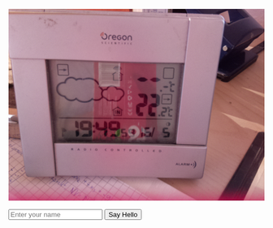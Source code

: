 ![Room Temp](/roomtemp.png)


<input id="name-box" placeholder="Enter your name">
<button id="greet-button">Say Hello</button>
